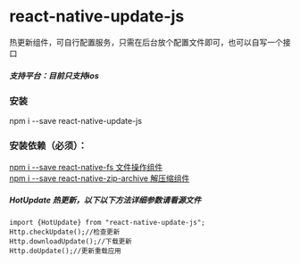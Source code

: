 # react-native-update-js
热更新组件，可自行配置服务，只需在后台放个配置文件即可，也可以自写一个接口
##### 支持平台：目前只支持ios
### 安装
npm i --save react-native-update-js
### 安装依赖（必须）：
[npm i --save react-native-fs 文件操作组件](https://github.com/itinance/react-native-fs)<BR/>
[npm i --save react-native-zip-archive 解压缩组件](https://github.com/plrthink/react-native-zip-archive)<BR/>

##### HotUpdate 热更新，以下以下方法详细参数请看源文件
```
import {HotUpdate} from "react-native-update-js";
Http.checkUpdate();//检查更新
Http.downloadUpdate();//下载更新
Http.doUpdate();//更新重载应用
```